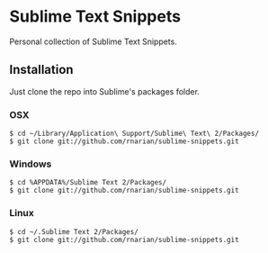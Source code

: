 # Sublime Text Snippets

Personal collection of Sublime Text Snippets.

## Installation

Just clone the repo into Sublime's packages folder.

### OSX

    $ cd ~/Library/Application\ Support/Sublime\ Text\ 2/Packages/
    $ git clone git://github.com/rnarian/sublime-snippets.git

### Windows

    $ cd %APPDATA%/Sublime Text 2/Packages/
    $ git clone git://github.com/rnarian/sublime-snippets.git

### Linux

    $ cd ~/.Sublime Text 2/Packages/
    $ git clone git://github.com/rnarian/sublime-snippets.git
